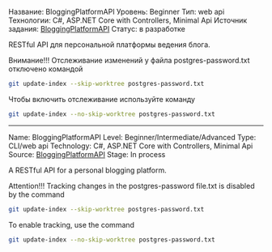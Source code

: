 Название: BloggingPlatformAPI
Уровень: Beginner
Тип: web api
Технологии: C#, ASP.NET Core with Controllers, Minimal Api
Источник задания: [BloggingPlatformAPI](https://roadmap.sh/projects/blogging-platform-api)
Статус: в разработке

RESTful API для персональной платформы ведения блога.

Внимание!!!
Отслеживание изменений у файла postgres-password.txt отключено командой
```bash
git update-index --skip-worktree postgres-password.txt
```

Чтобы включить отслеживание используйте команду
```bash
git update-index --no-skip-worktree postgres-password.txt
```
********************************
Name: BloggingPlatformAPI
Level: Beginner/Intermediate/Advanced
Type: CLI/web api
Technology: C#, ASP.NET Core with Controllers, Minimal Api
Source: [BloggingPlatformAPI](https://roadmap.sh/projects/blogging-platform-api)
Stage: In process

A RESTful API for a personal blogging platform.

Attention!!!
Tracking changes in the postgres-password file.txt is disabled by the command
```bash
git update-index --skip-worktree postgres-password.txt
```

To enable tracking, use the command
```bash
git update-index --no-skip-worktree postgres-password.txt
```